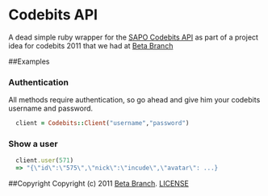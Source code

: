Codebits API
============

A dead simple ruby wrapper for the [SAPO Codebits API](http://codebits.eu)
as part of a project idea for codebits 2011 that we had at [Beta Branch](https://github.com/betabranch)


##Examples
### Authentication 
All methods require authentication, so go ahead and give him your codebits username and password.

```ruby
  client = Codebits::Client("username","password")
```

### Show a user

```ruby
  client.user(571)
  => "{\"id\":\"575\",\"nick\":\"incude\",\"avatar\": ...}
```

##Copyright
Copyright (c) 2011 [Beta Branch](https://github.com/betabranch). [LICENSE](https://github.com/pnunocarvalho/codebits-api/blob/master/LICENSE)
